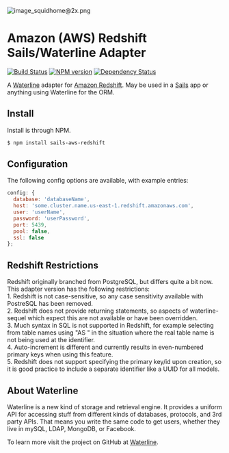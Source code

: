 ![image_squidhome@2x.png](http://i.imgur.com/RIvu9.png)

# Amazon (AWS) Redshift Sails/Waterline Adapter

[![Build Status](https://travis-ci.org/wwwslinger/sails-aws-redshift.png?branch=master)](https://travis-ci.org/wwwslinger/sails-aws-redshift) [![NPM version](https://badge.fury.io/js/sails-aws-redshift.png)](http://badge.fury.io/js/sails-aws-redshift) [![Dependency Status](https://gemnasium.com/wwwslinger/sails-aws-redshift.png)](https://gemnasium.com/wwwslinger/sails-aws-redshift)

A [Waterline](https://github.com/balderdashy/waterline) adapter for [Amazon Redshift](http://aws.amazon.com/redshift/). May be used in a [Sails](https://github.com/balderdashy/sails) app or anything using Waterline for the ORM.

## Install

Install is through NPM.

```bash
$ npm install sails-aws-redshift
```

## Configuration

The following config options are available, with example entries:

```javascript  
config: {  
  database: 'databaseName',  
  host: 'some.cluster.name.us-east-1.redshift.amazonaws.com',  
  user: 'userName',  
  password: 'userPassword',  
  port: 5439,  
  pool: false,  
  ssl: false  
};
```
## Redshift Restrictions

Redshift originally branched from PostgreSQL, but differs quite a bit now.  This adapter version has the following restrictions:  
    1. Redshift is not case-sensitive, so any case sensitivity available with PostreSQL has been removed.  
    2. Redshift does not provide returning statements, so aspects of waterline-sequel which expect this are not available or have been overridden.  
    3. Much syntax in SQL is not supported in Redshift, for example selecting from table names using "AS <identifier>" in the situation where the real table name is not being used at the identifier.  
    4. Auto-increment is different and currently results in even-numbered primary keys when using this feature.  
    5. Redshift does not support specifying the primary key/id upon creation, so it is good practice to include a separate identifier like a UUID for all models.  

## About Waterline

Waterline is a new kind of storage and retrieval engine.  It provides a uniform API for accessing stuff from different kinds of databases, protocols, and 3rd party APIs.  That means you write the same code to get users, whether they live in mySQL, LDAP, MongoDB, or Facebook.

To learn more visit the project on GitHub at [Waterline](https://github.com/balderdashy/waterline).
